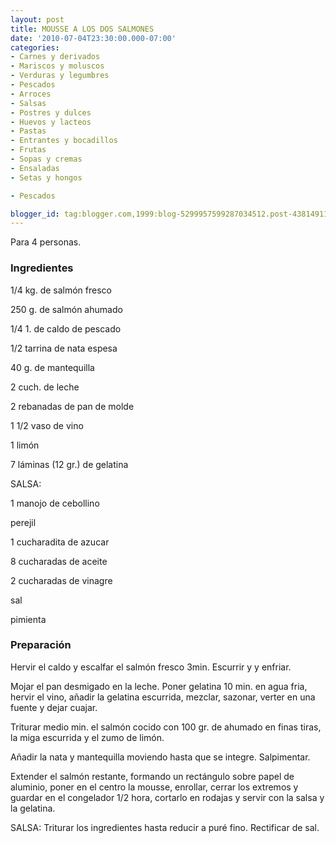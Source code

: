 ```yaml
---
layout: post
title: MOUSSE A LOS DOS SALMONES
date: '2010-07-04T23:30:00.000-07:00'
categories:
- Carnes y derivados
- Mariscos y moluscos
- Verduras y legumbres
- Pescados
- Arroces
- Salsas
- Postres y dulces
- Huevos y lacteos
- Pastas
- Entrantes y bocadillos
- Frutas
- Sopas y cremas
- Ensaladas
- Setas y hongos

- Pescados

blogger_id: tag:blogger.com,1999:blog-5299957599287034512.post-4381491103700829846
---
```


Para 4 personas.

<h3>Ingredientes</h3>

1/4 kg. de salmón fresco

250 g. de salmón ahumado

1/4 1. de caldo de pescado

1/2 tarrina de nata espesa

40 g. de mantequilla

2 cuch. de leche

2 rebanadas de pan de molde

1 1/2 vaso de vino

1 limón

7 láminas (12 gr.) de gelatina

SALSA:

1 manojo de cebollino

perejil

1 cucharadita de azucar

8 cucharadas de aceite

2 cucharadas de vinagre

sal

pimienta

<h3>Preparación</h3>

Hervir el caldo y escalfar el salmón fresco 3min. Escurrir y y enfriar.

Mojar el pan desmigado en la leche. Poner gelatina 10 min. en agua fria, hervir el vino, añadir la gelatina escurrida, mezclar, sazonar, verter en una fuente y dejar cuajar.

Triturar medio min. el salmón cocido con 100 gr. de ahumado en finas tiras, la miga escurrida y el zumo de limón.

Añadir la nata y mantequilla moviendo hasta que se integre. Salpimentar.

Extender el salmón restante, formando un rectángulo sobre papel de aluminio, poner en el centro la mousse, enrollar, cerrar los extremos y guardar en el congelador 1/2 hora, cortarlo en rodajas y servir con la salsa y la gelatina.

SALSA: Triturar los ingredientes hasta reducir a puré fino. Rectificar de sal.

